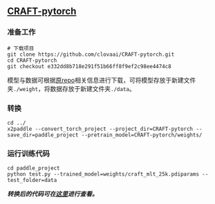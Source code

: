 ## [CRAFT-pytorch](https://github.com/clovaai/CRAFT-pytorch)
### 准备工作
``` shell
# 下载项目
git clone https://github.com/clovaai/CRAFT-pytorch.git
cd CRAFT-pytorch
git checkout e332dd8b718e291f51b66ff8f9ef2c98ee4474c8
```
模型与数据可根据[原repo](https://github.com/clovaai/CRAFT-pytorch#test-instruction-using-pretrained-model)相关信息进行下载，可将模型存放于新建文件夹`./weight`，将数据存放于新建文件夹`./data`。

###  转换
``` shell
cd ../
x2paddle --convert_torch_project --project_dir=CRAFT-pytorch --save_dir=paddle_project --pretrain_model=CRAFT-pytorch/weights/
```

### 运行训练代码
``` shell
cd paddle_project
python test.py --trained_model=weights/craft_mlt_25k.pdiparams --test_folder=data
```

***转换后的代码可在[这里](https://github.com/SunAhong1993/CRAFT-pytorch/tree/paddle)进行查看。***
